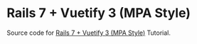 # Rails 7 + Vuetify 3 (MPA Style)

Source code for [Rails 7 + Vuetify 3 (MPA Style)](https://mailsnag.com/blog/rails7-vuetify3/) Tutorial.
